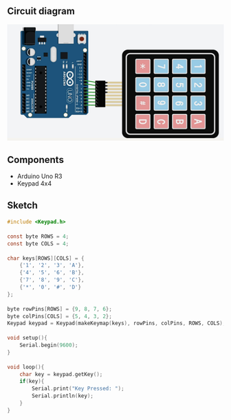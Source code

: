 ## Circuit diagram
![keypad](img/keypad.png)

## Components
- Arduino Uno R3
- Keypad 4x4

## Sketch
```c
#include <Keypad.h>

const byte ROWS = 4;
const byte COLS = 4;

char keys[ROWS][COLS] = {
	{'1', '2', '3', 'A'},
    {'4', '5', '6', 'B'},
    {'7', '8', '9', 'C'},
    {'*', '0', '#', 'D'}
};

byte rowPins[ROWS] = {9, 8, 7, 6};
byte colPins[COLS] = {5, 4, 3, 2};
Keypad keypad = Keypad(makeKeymap(keys), rowPins, colPins, ROWS, COLS);

void setup(){
	Serial.begin(9600); 
}

void loop(){
 	char key = keypad.getKey();
	if(key){
		Serial.print("Key Pressed: ");
      	Serial.println(key);
  	}
}
```
